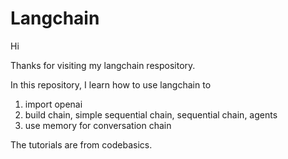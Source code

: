# Langchain

Hi

Thanks for visiting my langchain respository.

In this repository, I learn how to use langchain to

1. import openai
2. build chain, simple sequential chain, sequential chain, agents
3. use memory for conversation chain

The tutorials are from codebasics. 
